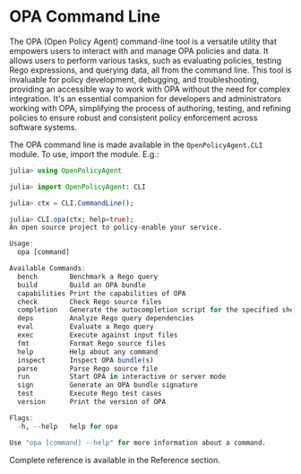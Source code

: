 # OPA Command Line

The OPA (Open Policy Agent) command-line tool is a versatile utility that empowers users to interact with and manage OPA policies and data. It allows users to perform various tasks, such as evaluating policies, testing Rego expressions, and querying data, all from the command line. This tool is invaluable for policy development, debugging, and troubleshooting, providing an accessible way to work with OPA without the need for complex integration. It's an essential companion for developers and administrators working with OPA, simplifying the process of authoring, testing, and refining policies to ensure robust and consistent policy enforcement across software systems.

The OPA command line is made available in the `OpenPolicyAgent.CLI` module. To use, import the module. E.g.:

```julia
julia> using OpenPolicyAgent

julia> import OpenPolicyAgent: CLI

julia> ctx = CLI.CommandLine();

julia> CLI.opa(ctx; help=true);
An open source project to policy-enable your service.

Usage:
  opa [command]

Available Commands:
  bench        Benchmark a Rego query
  build        Build an OPA bundle
  capabilities Print the capabilities of OPA
  check        Check Rego source files
  completion   Generate the autocompletion script for the specified shell
  deps         Analyze Rego query dependencies
  eval         Evaluate a Rego query
  exec         Execute against input files
  fmt          Format Rego source files
  help         Help about any command
  inspect      Inspect OPA bundle(s)
  parse        Parse Rego source file
  run          Start OPA in interactive or server mode
  sign         Generate an OPA bundle signature
  test         Execute Rego test cases
  version      Print the version of OPA

Flags:
  -h, --help   help for opa

Use "opa [command] --help" for more information about a command.
```

Complete reference is available in the Reference section.